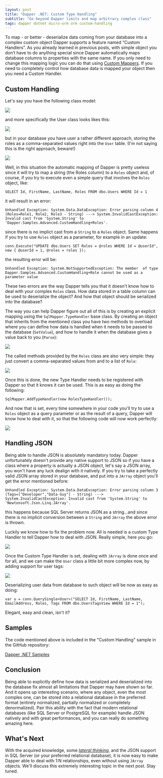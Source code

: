 ```yaml
---
layout: post
title: "Dapper .NET: Custom Type Handling"
subtitle: "Go beyond Dapper limits and map arbitrary complex class"
tags: dapper dotnet micro-orm orm custom-handling
---
```


To map - or better - deserialize data coming from your database into a complex custom object Dapper supports a feature named “Custom Handlers”.
As you already learned in previous posts, with simple object you don’t have to do anything special since Dapper automatically maps database columns to properties with the same name. If you only need to change this mapping logic you can do that using [Custom Mappers](/2018/02/12/custom-columns-mapping/). If you need to completely control how database data is mapped your object then you need a Custom Handler.

## Custom Handling

Let's say you have the following class model:

![](/public/images/2018-04-15/image-01.png)

and more specifically the User class looks likes this:

![](/public/images/2018-04-15/image-02.png)

but in your database you have user a rather different approach, storing the roles as a comma-separated values right into the `User` table. (I'm not saying this is the right approach, beware!)

![](/public/images/2018-04-15/image-03.png)

Well, in this situation the automatic mapping of Dapper is pretty useless since it will try to map a string (the Roles column) to a `Roles` object and, of course, if you try to execute even a simple query that involves the `Roles` object, like:

```
SELECT Id, FirstName, LastName, Roles FROM dbo.Users WHERE Id = 1
```

it will result in an error:

```
Unhandled Exception: System.Data.DataException: Error parsing column 4 (Roles=Role1, Role2, Role3 - String) ---> System.InvalidCastException: Invalid cast from 'System.String' to 'Dapper.Samples.Advanced.CustomHandling+Roles'.
```

since there is no implict cast from a `String` to a `Roles` object. Same happens if you try to use `Roles` object as a parameter, for example in an update:

```
conn.Execute("UPDATE dbo.Users SET Roles = @roles WHERE Id = @userId", new { @userId = 1, @roles = roles });
```

the resulting error will be:

```
Unhandled Exception: System.NotSupportedException: The member  of type Dapper.Samples.Advanced.CustomHandling+Role cannot be used as a parameter value
```

These two errors are the way Dapper tells you that it doesn't know how to deal with your complex `Roles` class. How data stored in a table column can be used to deserialize the object? And how that object should be serialized into the database?

The way you can help Dapper figure out all of this is by creating an explicit mapping using the `SqlMapper.TypeHandler` base class. By creating an object that inherits from the mentioned class you have two methods to overload where you can define how data is handled when it needs to be passed to the database (`SetValue`), and how to handle it when the database gives a value back to you (`Parse`):

![](/public/images/2018-04-15/image-04.png)

The called methods provided by the `Roles` class are also very simple: they just convert a comma-separated values from and to a list of `Role`:

![](/public/images/2018-04-15/image-05.png)

Once this is done, the new Type Handler needs to be registered with Dapper so that it knows it can be used. This is as easy as doing the following:

```
SqlMapper.AddTypeHandler(new RolesTypeHandler());
```

And now that is set, every time somewhere in your code you'll try to use a `Roles` object as a query parameter or as the result of a query, Dapper will know how to deal with it, so that the following code will now work perfectly:

![](/public/images/2018-04-15/image-06.png)

## Handling JSON

Being able to handle JSON is absolutely mandatory today. Dapper unfortunately doesn't provide any native support to JSON so if you have a class where a property is actually a JSON object, let's say a JSON array, you won't have any luck dealign with it natively. If you try to take a perfectly valid JSON array stored in your database, and put into a `JArray` object you'll get the error mentioned before:

```
Unhandled Exception: System.Data.DataException: Error parsing column 3 (Tags=["Developer","Data Guy"] - String) ---> System.InvalidCastException: Invalid cast from 'System.String' to 'Newtonsoft.Json.Linq.JArray'.
```

this happens because SQL Server returns JSON as a string...and since there is no implicit conversion between a `String` and `JArray` the above error is thrown.

Luckily we know how to fix the problem now. All is needed is a custom Type Handler to tell Dapper how to deal with JSON. Really simple, here you go:

![](/public/images/2018-04-15/image-07.png)

Once the Custom Type Handler is set, dealing with `JArray` is done once and for all, and we can make the `User` class a little bit more complex now, by adding support for user tags:

![](/public/images/2018-04-15/image-08.png)

Deserializing user data from database to such object will be now as easy as doing:

```
var u = conn.QuerySingle<User>("SELECT Id, FirstName, LastName, EmailAddress, Roles, Tags FROM dbo.UsersTagsView WHERE Id = 1");
```

Elegant, easy and clean, isn't it?

## Samples

The code mentioned above is included in the "Custom Handling" sample in the GitHub repository:

[Dapper .NET Samples](https://yorek.github.io/dapper-samples/)

## Conclusion

Being able to explicitly define how data is serialized and deserialized into the database fix almost all limitations that Dapper may have shown so far. And it opens up interesting scenario, where any object, even the most complex one, can be stored into a relational database in the preferred format (entirely normalized, partially normalized or completely denormalized). Pair this ability with the fact that modern relational databases (like SQL Server or PostgreSQL for example) handle JSON natively and with great performances, and you can really do something amazing here.

## What's Next

With the acquired knowledge, some [*lateral thinking*](https://en.wikipedia.org/wiki/Lateral_thinking), and the JSON support in SQL Server (or your preferred relational database), it is now easy to make Dapper able to deal with 1:N relationships, even without using `JArray` objects. We'll discuss this extremely interesting topic in the next post. Stay tuned.
